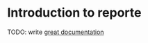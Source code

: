 # Introduction to reporte

TODO: write [great documentation](http://jacobian.org/writing/what-to-write/)
